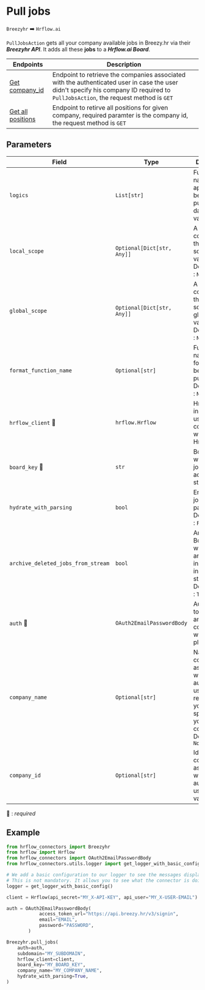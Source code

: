 # Pull jobs
`Breezyhr` :arrow_right: `Hrflow.ai`

`PullJobsAction` gets all your company available jobs in Breezy.hr via their ***Breezyhr API***. It adds all these **jobs** to a ***Hrflow.ai Board***.

| Endpoints | Description |
| --------- | ----------- |
| [Get company_id](https://developer.breezy.hr/docs/companies)          | Endpoint to retrieve the companies associated with the authenticated user in case the user didn't specify his company ID required to `PullJobsAction`, the request method is `GET`            |
| [Get all positions](https://developer.breezy.hr/docs/company-positions)          | Endpoint to retirve all positions for given company, required paramter is the company id, the request method is `GET`             |

## Parameters

| Field | Type | Description |
| ----- | ---- | ----------- |
| `logics`  | `List[str]` | Function names to apply as filter before pushing the data. Default value : `[]`        |
| `local_scope`  | `Optional[Dict[str, Any]]` | A dictionary containing the current scope's local variables. Default value : `None`        |
| `global_scope`  | `Optional[Dict[str, Any]]` | A dictionary containing the current scope's global variables. Default value : `None`       |
| `format_function_name`  | `Optional[str]` | Function name to format job before pushing. Default value : `None`        |
| `hrflow_client` :red_circle: | `hrflow.Hrflow` | Hrflow client instance used to communicate with the Hrflow.ai API        |
| `board_key` :red_circle: | `str` | Board key where the jobs to be added will be stored        |
| `hydrate_with_parsing`  | `bool` | Enrich the job with parsing. Default value : `False`        |
| `archive_deleted_jobs_from_stream`  | `bool` | Archive Board jobs when they are no longer in the incoming job stream. Default value : `True`        |
| `auth` :red_circle: | `OAuth2EmailPasswordBody` | Auth instance to identify and communicate with the platform        |
| `company_name` | `Optional[str]` | Name of the company associated with the authenticated user, required if you haven't specified your company id. Default value `None`       |
| `company_id` | `Optional[str]` | Id of the company associated with the authenticated user, Default value `None`      |

:red_circle: : *required*

## Example

```python
from hrflow_connectors import Breezyhr
from hrflow import Hrflow
from hrflow_connectors import OAuth2EmailPasswordBody
from hrflow_connectors.utils.logger import get_logger_with_basic_config

# We add a basic configuration to our logger to see the messages displayed in the standard output
# This is not mandatory. It allows you to see what the connector is doing.
logger = get_logger_with_basic_config()

client = Hrflow(api_secret="MY_X-API-KEY", api_user="MY_X-USER-EMAIL")

auth = OAuth2EmailPasswordBody(
            access_token_url="https://api.breezy.hr/v3/signin",
            email="EMAIL",
            password="PASSWORD",
        )

Breezyhr.pull_jobs(
    auth=auth,
    subdomain="MY_SUBDOMAIN",
    hrflow_client=client,
    board_key="MY_BOARD_KEY",
    company_name="MY_COMPANY_NAME",
    hydrate_with_parsing=True,
)
```